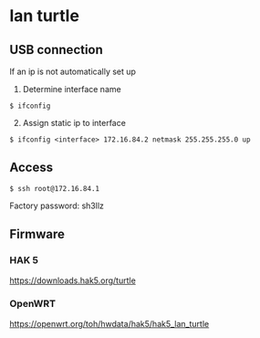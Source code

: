# lan turtle

## USB connection
If an ip is not automatically set up
1) Determine interface name
```shell
$ ifconfig
```
2) Assign static ip to interface
```shell
$ ifconfig <interface> 172.16.84.2 netmask 255.255.255.0 up
```

## Access
```shell
$ ssh root@172.16.84.1
```
Factory password: sh3llz

## Firmware

### HAK 5
https://downloads.hak5.org/turtle

### OpenWRT
https://openwrt.org/toh/hwdata/hak5/hak5_lan_turtle

